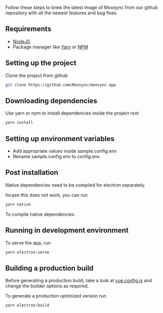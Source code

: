 Follow these steps to brew the latest image of Moosync from our github repository with all the newest features and bug fixes.

## Requirements

- [NodeJS](https://nodejs.org/en/)
- Package manager like [Yarn](https://yarnpkg.com/getting-started/install) or [NPM](https://www.npmjs.com/)

## Setting up the project

Clone the project from github

``` bash
git clone https://github.com/Moosync/moosync-app
```

## Downloading dependencies

Use yarn or npm to install dependencies inside the project root

``` bash
yarn install
```

## Setting up environment variables

- Add appropriate values inside sample.config.env
- Rename sample.config.env to config.env

## Post installation

Native dependencies need to be compiled for electron separately.

Incase this does not work, you can run

``` bash
yarn native
```

To compile native dependencies.

## Running in development environment

To serve the app, run

```bash
yarn electron:serve
```

## Building a production build

Before generating a production build, take a look at [vue.config.js](https://github.com/Moosync/moosync-app/blob/main/vue.config.js) and change the builder options as required.

To generate a production optimized version run

``` bash
yarn electron:build
```
